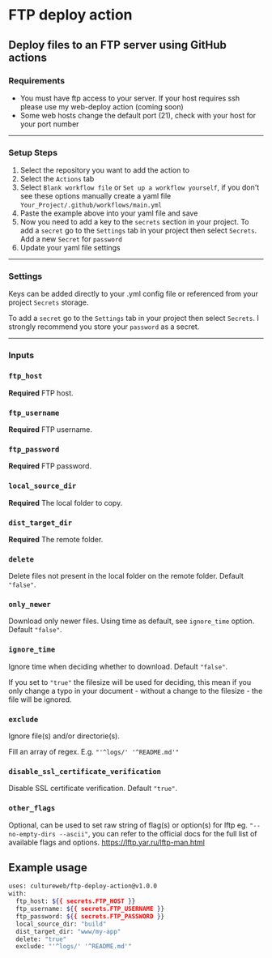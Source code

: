 # FTP deploy action

Deploy files to an FTP server using GitHub actions
---

### Requirements
- You must have ftp access to your server. If your host requires ssh please use my web-deploy action (coming soon)
- Some web hosts change the default port (21), check with your host for your port number

---

### Setup Steps
1. Select the repository you want to add the action to
2. Select the `Actions` tab
3. Select `Blank workflow file` or `Set up a workflow yourself`, if you don't see these options manually create a yaml file `Your_Project/.github/workflows/main.yml`
4. Paste the example above into your yaml file and save
5. Now you need to add a key to the `secrets` section in your project. To add a `secret` go to the `Settings` tab in your project then select `Secrets`. Add a new `Secret` for `password`
6. Update your yaml file settings

---

### Settings
Keys can be added directly to your .yml config file or referenced from your project `Secrets` storage.

To add a `secret` go to the `Settings` tab in your project then select `Secrets`.
I strongly recommend you store your `password` as a secret.

---

### Inputs

### `ftp_host`

**Required** FTP host.

### `ftp_username`

**Required** FTP username.

### `ftp_password`

**Required** FTP password.

### `local_source_dir`

**Required** The local folder to copy.

### `dist_target_dir`

**Required** The remote folder.

### `delete`

Delete files not present in the local folder on the remote folder. Default `"false"`.

### `only_newer`

Download only newer files. Using time as default, see `ignore_time` option. Default `"false"`.

### `ignore_time`

Ignore time when deciding whether to download. Default `"false"`.

If you set to `"true"` the filesize will be used for deciding, this mean if you only change a typo in your document - without a change to the filesize - the file will be ignored.

### `exclude`

Ignore file(s) and/or directorie(s).

Fill an array of regex. E.g. `"'^logs/' '^README.md'"`

### `disable_ssl_certificate_verification`

Disable SSL certificate verification. Default `"true"`.

### `other_flags`

Optional, can be used to set raw string of flag(s) or option(s) for lftp eg. `"--no-empty-dirs --ascii"`, you can refer to the official docs for the full list of available flags and options. <https://lftp.yar.ru/lftp-man.html>

## Example usage

```bash
uses: cultureweb/ftp-deploy-action@v1.0.0
with:
  ftp_host: ${{ secrets.FTP_HOST }}
  ftp_username: ${{ secrets.FTP_USERNAME }}
  ftp_password: ${{ secrets.FTP_PASSWORD }}
  local_source_dir: "build"
  dist_target_dir: "www/my-app"
  delete: "true"
  exclude: "'^logs/' '^README.md'"
```
